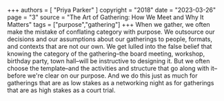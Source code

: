 +++
authors = [
  "Priya Parker"
]
copyright = "2018"
date = "2023-03-26"
page = "3"
source = "The Art of Gathering: How We Meet and Why It Matters"
tags = ["purpose","gathering"]
+++
When we gather, we often make the mistake of conflating category with purpose. We outsource our decisions and our assumptions about our gatherings to people, formats, and contexts that are not our own. We get lulled into the false belief that knowing the category of the gathering–the board meeting, workshop, birthday party, town hall–will be instructive to designing it. But we often choose the template–and the activities and structure that go along with it–before we're clear on our purpose. And we do this just as much for gatherings that are as low stakes as a networking night as for gatherings that are as high stakes as a court trial.
